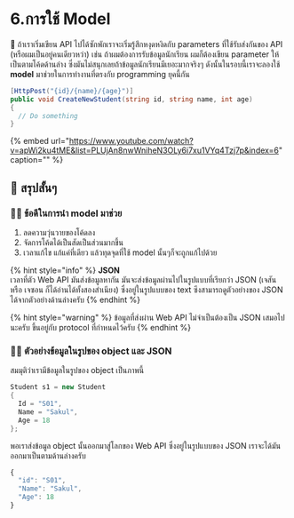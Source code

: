 # 6.การใช้ Model

💬 ถ้าเราเริ่มเขียน API ไปได้ซักพักเราจะเริ่มรู้สึกหงุดหงิดกับ parameters ที่ใช้รับส่งกันของ API \(หรือผมเป็นอยู่คนเดียวหว่า\) เช่น ถ้าผมต้องการรับข้อมูลนักเรียน ผมก็ต้องเขียน parameter ให้เป็นตามโค้ดด้านล่าง ซึ่งมันไม่สนุกเลยถ้าข้อมูลนักเรียนมีเยอะมากจริงๆ ดังนั้นในรอบนี้เราจะลองใช้ **model** มาช่วยในการทำงานที่ตรงกับ programming ยุคนี้กัน

```csharp
[HttpPost("{id}/{name}/{age}")]
public void CreateNewStudent(string id, string name, int age)
{
  // Do something
}
```

{% embed url="https://www.youtube.com/watch?v=apWi2ku4tME&list=PLUjAn8nwWniheN3OLy6i7xu1VYq4Tzj7p&index=6" caption="" %}

## 🎯 สรุปสั้นๆ

### 👨‍🚀 ข้อดีในการนำ model มาช่วย

1. ลดความวุ่นวายของโค้ดลง
2. จัดการโค้ดได้เป็นสัดเป็นส่วนมากขึ้น
3. เวลาแก้ไข แก้แค่ที่เดียว แล้วทุดจุดที่ใช้ model นั้นๆก็จะถูกแก้ไปด้วย

{% hint style="info" %}
**JSON**  
เวลาที่ตัว Web API มันส่งข้อมูลหากัน มันจะส่งข้อมูลผ่านไปในรูปแบบที่เรียกว่า JSON \(เจสัน หรือ เจซอน ก็ได้อ่านได้ทั้งสองสำเนียง\) ซึ่งอยู่ในรูปแบบของ text ซึงสามารถดูตัวอย่างของ JSON ได้จากตัวอย่างด้านล่างครับ
{% endhint %}

{% hint style="warning" %}
ข้อมูลที่ส่งผ่าน Web API ไม่จำเป็นต้องเป็น JSON เสมอไปนะครับ ขึ้นอยู่กับ protocol ที่กำหนดไว้ครับ
{% endhint %}

### 👨‍🚀 ตัวอย่างข้อมูลในรูปของ object และ JSON

สมมุติว่าเรามีข้อมูลในรูปของ object เป็นภาพนี้

```csharp
Student s1 = new Student
{
  Id = "S01",
  Name = "Sakul",
  Age = 18
};
```

พอเราส่งข้อมูล object นั้นออกมาสู่โลกของ Web API ซึ่งอยู่ในรูปแบบของ JSON เราจะได้มันออกมาเป็นตามด้านล่างครับ

```javascript
{
  "id": "S01",
  "Name": "Sakul",
  "Age": 18
}
```

